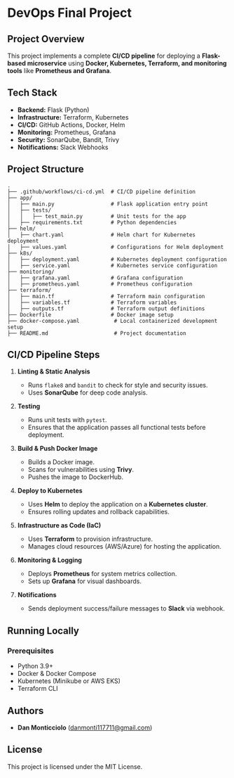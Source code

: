 # DevOps Final Project

## Project Overview

This project implements a complete **CI/CD pipeline** for deploying a **Flask-based microservice** using **Docker, Kubernetes, Terraform, and monitoring tools** like **Prometheus and Grafana**.

## Tech Stack

- **Backend:** Flask (Python)
- **Infrastructure:** Terraform, Kubernetes
- **CI/CD:** GitHub Actions, Docker, Helm
- **Monitoring:** Prometheus, Grafana
- **Security:** SonarQube, Bandit, Trivy
- **Notifications:** Slack Webhooks

## Project Structure

```
.
├── .github/workflows/ci-cd.yml  # CI/CD pipeline definition
├── app/
│   ├── main.py                  # Flask application entry point
│   ├── tests/
│   │   ├── test_main.py         # Unit tests for the app
│   ├── requirements.txt         # Python dependencies
├── helm/
│   ├── chart.yaml               # Helm chart for Kubernetes deployment
│   ├── values.yaml              # Configurations for Helm deployment
├── k8s/
│   ├── deployment.yaml          # Kubernetes deployment configuration
│   ├── service.yaml             # Kubernetes service configuration
├── monitoring/
│   ├── grafana.yaml             # Grafana configuration
│   ├── prometheus.yaml          # Prometheus configuration
├── terraform/
│   ├── main.tf                  # Terraform main configuration
│   ├── variables.tf             # Terraform variables
│   ├── outputs.tf               # Terraform output definitions
├── Dockerfile                   # Docker image setup
├── docker-compose.yaml           # Local containerized development setup
├── README.md                     # Project documentation
```

## CI/CD Pipeline Steps

1. **Linting & Static Analysis**

   - Runs `flake8` and `bandit` to check for style and security issues.
   - Uses **SonarQube** for deep code analysis.

2. **Testing**

   - Runs unit tests with `pytest`.
   - Ensures that the application passes all functional tests before deployment.

3. **Build & Push Docker Image**

   - Builds a Docker image.
   - Scans for vulnerabilities using **Trivy**.
   - Pushes the image to DockerHub.

4. **Deploy to Kubernetes**

   - Uses **Helm** to deploy the application on a **Kubernetes cluster**.
   - Ensures rolling updates and rollback capabilities.

5. **Infrastructure as Code (IaC)**

   - Uses **Terraform** to provision infrastructure.
   - Manages cloud resources (AWS/Azure) for hosting the application.

6. **Monitoring & Logging**

   - Deploys **Prometheus** for system metrics collection.
   - Sets up **Grafana** for visual dashboards.

7. **Notifications**

   - Sends deployment success/failure messages to **Slack** via webhook.

## Running Locally

### Prerequisites

- Python 3.9+
- Docker & Docker Compose
- Kubernetes (Minikube or AWS EKS)
- Terraform CLI



## Authors

- **Dan Monticciolo** ([danmonti117711@gmail.com](mailto\:danmonti117711@gmail.com))

## License

This project is licensed under the MIT License.


